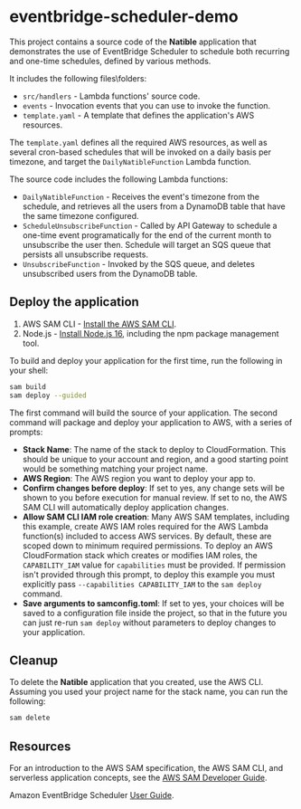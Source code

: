 # eventbridge-scheduler-demo

This project contains a source code of the **Natible** application that demonstrates the use of
EventBridge Scheduler to schedule both recurring and one-time schedules, defined by various 
methods.

It includes the following files\folders:

- `src/handlers` - Lambda functions' source code.
- `events` - Invocation events that you can use to invoke the function.
- `template.yaml` - A template that defines the application's AWS resources.

The `template.yaml` defines all the required AWS resources, as well as several cron-based schedules that will be invoked on a daily basis per timezone, and target the `DailyNatibleFunction` Lambda function.

The source code includes the following Lambda functions:

- `DailyNatibleFunction` - Receives the event's timezone from the schedule, and retrieves all the users from a 
DynamoDB table that have the same timezone configured.
- `ScheduleUnsubscribeFunction` - Called by API Gateway to schedule a one-time event programatically for the end of the current month to unsubscribe the user then. Schedule will target an SQS queue that persists all unsubscribe requests.
- `UnsubscribeFunction` - Invoked by the SQS queue, and deletes unsubscribed users from the DynamoDB table.

## Deploy the application

1. AWS SAM CLI - [Install the AWS SAM CLI](https://docs.aws.amazon.com/serverless-application-model/latest/developerguide/serverless-sam-cli-install.html).
2. Node.js - [Install Node.js 16](https://nodejs.org/en/), including the npm package management tool.

To build and deploy your application for the first time, run the following in your shell:

```bash
sam build
sam deploy --guided
```

The first command will build the source of your application. The second command will package and deploy your application to AWS, with a series of prompts:

* **Stack Name**: The name of the stack to deploy to CloudFormation. This should be unique to your account and region, and a good starting point would be something matching your project name.
* **AWS Region**: The AWS region you want to deploy your app to.
* **Confirm changes before deploy**: If set to yes, any change sets will be shown to you before execution for manual review. If set to no, the AWS SAM CLI will automatically deploy application changes.
* **Allow SAM CLI IAM role creation**: Many AWS SAM templates, including this example, create AWS IAM roles required for the AWS Lambda function(s) included to access AWS services. By default, these are scoped down to minimum required permissions. To deploy an AWS CloudFormation stack which creates or modifies IAM roles, the `CAPABILITY_IAM` value for `capabilities` must be provided. If permission isn't provided through this prompt, to deploy this example you must explicitly pass `--capabilities CAPABILITY_IAM` to the `sam deploy` command.
* **Save arguments to samconfig.toml**: If set to yes, your choices will be saved to a configuration file inside the project, so that in the future you can just re-run `sam deploy` without parameters to deploy changes to your application.

## Cleanup

To delete the **Natible** application that you created, use the AWS CLI. Assuming you used your project name for the stack name, you can run the following:

```bash
sam delete
```

## Resources

For an introduction to the AWS SAM specification, the AWS SAM CLI, and serverless application concepts, see the [AWS SAM Developer Guide](https://docs.aws.amazon.com/serverless-application-model/latest/developerguide/what-is-sam.html).

Amazon EventBridge Scheduler [User Guide](https://docs.aws.amazon.com/scheduler/latest/UserGuide/what-is-scheduler.html).